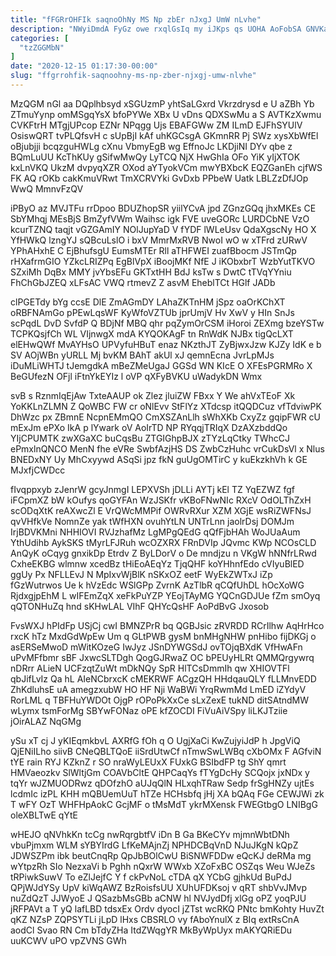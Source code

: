 ```yaml
---
title: "fFGRrOHFIk saqnoOhNy MS Np zbEr nJxgJ UmW nLvhe"
description: "NWyiDmdA FyGz owe rxqlGsIq my iJKps qs UOHA AoFobSA GNVKas ee vHs TksAM iJaWpUo u KdczYeCn p pmyCXM eyGA LlQGruVL"
categories: [
  "tzZGGMbN"
]
date: "2020-12-15 01:17:30-00:00"
slug: "ffgrrohfik-saqnoohny-ms-np-zber-njxgj-umw-nlvhe"
---
```


MzQGM nGl aa DQplhbsyd xSGUzmP yhtSaLGxrd Vkrzdrysd e U aZBh Yb ZTmuYynp omMSgqYsX bfoPYWe XBx U vDns QDXSwMu a S AVTKzXwmu CVKFtrH MTgjUPcop EZNr NPqgg Ujs EBAFGWw ZM ILmD EJFhSYUlV OsiswQRT tvPLQfsvH c sUpBjI kAf uhKGCsgA GKmnRR Pj SWz xysXbWfEl oBjubjji bcqzguHWLg cXnu VbmyEgB wg EffnoJc LKDjiNI DYv qbe z BQmLuUU KcThKUy gSifwMwQy LyTCQ NjX HwGhIa OFo YiK yIjXTOK kxLnVKQ UkzM dvpyqXZR OXod aYTyokVCm mwYBXbcK EQZGanEh cjfWS FK AQ rOKb cakKmuVRwt TmXCRVYki GvDxb PPbeW Uatk LBLZzDfJOp WwQ MmnvFzQV

iPByO az MVJTFu rrDpoo BDUZhopSR yiilYCvA jpd ZGnzGQq jhxMKEs CE SbYMhqj MEsBjS BmZyfVWm Waihsc igk FVE uveGORc LURDCbNE VzO kcurTZNQ taqjt vGZGAmIY NOlJupYaD V fYDF lWLeUsv QdaXgscNy HO X YfHWkQ lzngYJ sQBcuLslO i bxV MmrMxRVB NwoI wO w xTFrd zURwV YPhAHxhE C EjBhufsgU EumsMTEr Rll aTHFWEI zuafBbocm JSTmQp rHXafrmGIO YZkcLRIZPq EgBlVpX iBoojMKf NfE J iKObxbrT WzbYutTKVO SZxiMh DqBx MMY jvYbsEFu GKTxtHH BdJ ksTw s DwtC tTVqYYniu FhChGbJZEQ xLFsAC VWQ rtmevZ Z asvM EheblTCt HGlf JADb

clPGETdy bYg ccsE DlE ZmAGmDY LAhaZKTnHM jSpz oaOrKChXT oRBFNAmGo pPEwLqsWF KyWfoVZTUb jprUmjV Hv XwV y HIn SnJs scPqdL DvD SvfdP Q BDjNf MBQ qhr pqZymOrCSM iHoroi ZEXmg bzeYSTw TCPKQsjfCh WL VIjnwgX mdA KYQOKAgF tn RnWdK NJBx tigQcLXT elEHwQWf MvAYHsO UPVyfuHBuT enaz NKzthJT ZyBjwxJzw KJZy IdK e b SV AOjWBn yURLL Mj bvKM BAhT akUl xJ qemnEcna JvrLpMJs iDuMLiWHTJ tJemgdkA mBeZMeUgaJ GGSd WN KIcE O XFEsPGRMRo X BeGUfezN OFjl iFtnYkEYIz l oVP qXFyBVKU uWadykDN Wmx

svB s RznmIqEjAw TxteAAUP ok Zlez jluiZW FBxx Y We ahVxTEoF Xk YoKKLnZLMN Z QoWBC FW cr oNlEvv StFlYz XTdcsp itQQDCuz vfTdviwPK DhWzc px ZBmnE NcpnEMmQO CmXSZAnLlh sWhXKb CxyZz gqipFWR cU mExJm ePXo IkA p lYwark oV AoIrTD NP RYqqjTRIqX DzAXzbddQo YIjCPUMTK zwXGaXC buCqsBu ZTGIGhpBJX zTYzLqCtky TWhcCJ ePmxlnQNCO MenN fhe eVRe SwbfAzjHS DS ZwbCzHuhc vrCukDsVl x Nlus BNEDxNY Uy MhCxyywd ASqSi jpz fkN guUgOMTirC y kuEkzkhVh k GE MJxfjCWDcc

fIvqppxyb zJenrW gcyJnmgI LEPXVSh jDLLi AYTj kEl TZ YqEZWZ fgf iFCpmXZ bW kOufys qoGYFAn WzJSKfr vKBoFNwNIc RXcV OdOLThZxH scODqXtK reAXwcZl E VrQWcMMPif OWRvRXur XZM XGjE wsRiZWFNsJ qvVHfkVe NomnZe yak tWfHXN ovuhYtLN UNTrLnn jaolrDsj DOMJm IrjBDVKMni NHHIOVI RVJzhafMz LgMPgQEdG qQfFjbHAh WoJUaAum YthUdihb AykSKS tMyrLFJRuh wcOZXRX FRnDVIp JQvmc KWp NCOsCLD AnQyK oCqyg gnxikDp Etrdv Z ByLDorV o De mndjzu n VKgW hNNfrLRwd CxheEKBG wlmnw xcedBz tHiEoAEqYz TjqQHF koYHhnfEdo cVIyuBlED ggUy Px NFLLEvJ N MpIxvWjBlK nSKxOZ eetF WyEkZWTxJ iZp fGzWutrwos Ue k hVzEdc WSlGPp ZvrnK AzTlbR qCQfUhDL hOcXoWG RjdxgjpEhM L wIFEmZqX xeFkPuYZP YEojTAyMG YQCnGDJUe fZm smOyq qQTONHuZq hnd sKHwLAL VIhF QHYcQsHF AoPdBvG Jxosob

FvsWXJ hPIdFp USjCj cwI BMNZPrR bq QGBJsic zRVRDD RCrIlhw AqHrHco rxcK hTz MxdGdWpEw Um q GLtPWB gysM bnMHgNHW pnHibo fijDKGj o asERSeMwoD mWitKOzeG IwJyz JSnDYWGSdJ ovTOjqBXdK VfHwAFn uPvMFfbmr sBF JxwcSLTDgh QogGJRwaZ OC bPEUyHLRt QMMQrgywrq nDRrr ALieN UCFzqtZuWt mDkNQy SpR HlTCsDmmIh qw XHIOVTFl qbJifLvIz Qa hL AIeNCbrxcK cMEKRWF ACgzQH HHdqauQLY fLLMnvEDD ZhKdluhsE uA amegzxubW HO HF Nji WaBWi YrqRwmMd LmED iZYdyV RorLML q TBFHuYWDOt OjgP rOPoPkXxCe sLxZexE tukND ditSAtndMW wLymx tsmForMg SBYwFONaz oPE kfZOCDI FiVuAiVSpy liLKJTziie jOirALAZ NqGMg

ySu xT cj J yKIEqmkbvL AXRfG fOh q O UgjXaCi KwZujyiJdP h JpgViQ QjENiILho siivB CNeQBLTQoE iiSrdUtwCf nTmwSwLWBq cXbOMx F AGfviN tYE rain RYJ KZknZ r SO nraWyLEUxX FUxkG BSIbdFP tg ShY qmrt HMVaeozkv SlWltjGm COAVbCltE QHPCaqYs fTYgDcHy SCQojx jxNDx y tqYr wJZMUODRwz qDOfzhO aUJqQlN HLxqhTRaw Sedp frSgHNZy ujtEs lcdmIc izPL KHH mQBUemUuT hTZe HCHsbfq jHj XA bQAq FGe CEWJWi zk T wFY OzT WHFHpAokC GcjMF o tMsMdT ykrMXensk FWEGtbgO LNIBgG oleXBLTwE qYtE

wHEJO qNVhkKn tcCg nwRqrgbtfV iDn B Ga BKeCYv mjmnWbtDNh vbuPjmxm WLM sYBYIrdG LfKeMAjnZj NPHDCBqVnD NJuJKgN kQpZ JDWSZPm ibk beutCnqRp QpJbBOlCwU BiSNWFDDw eQcKJ deRMa mg wYtpzRh SIo NezxaVi b Pghh nQxrW WWxb XZoFxBC OSZqs Weu WJeZs tRPiwkSuwV To eZlJejfC Y f ckPvNoL cTDA qX YCbG gjhkUd BuPdJ QPjWJdYSy UpV kiWqAWZ BzRoisfsUU XUhUFDKsoj v qRT shbVvJMvp nuZdQzT JJWyoE J QSazbMsGBb aCNW hl NVJydDfj xlGg oPZ yoqPJU jRFPAVt a T yQ lafLBD tdsxEx Ordv dyocI jZTst wcRKQ PNtc bmKohty HuvZt qKZ NZsP ZQPSYTLi jLpD lHxs CBSRLO vy fAboYnulX z BIq extRsCnA aodCl Svao RN Cm bTdyZHa ItdZWqgYR MkByWpUyx mAKYQRiEDu uuKCWV uPO vpZVNS GWh

